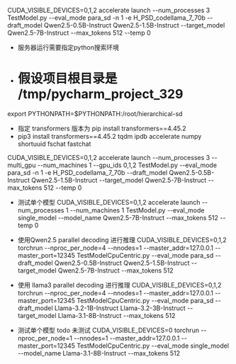 CUDA_VISIBLE_DEVICES=0,1,2 accelerate launch --num_processes 3 TestModel.py --eval_mode para_sd  -n 1  -e H_PSD_codellama_7_70b --draft_model Qwen2.5-0.5B-Instruct Qwen2.5-1.5B-Instruct --target_model Qwen2.5-7B-Instruct --max_tokens 512 --temp 0

* 服务器运行需要指定python搜索环境 
* # 假设项目根目录是 /tmp/pycharm_project_329
export PYTHONPATH=$PYTHONPATH:/root/hierarchical-sd
* 指定 transformers 版本为 pip install transformers==4.45.2
* pip3 install transformers==4.45.2 tqdm ipdb accelerate numpy shortuuid fschat fastchat

CUDA_VISIBLE_DEVICES=0,1,2 accelerate launch --num_processes 3 --multi_gpu --num_machines 1 --gpu_ids 0,1,2  TestModel.py --eval_mode para_sd  -n 1  -e H_PSD_codellama_7_70b --draft_model Qwen2.5-0.5B-Instruct Qwen2.5-1.5B-Instruct --target_model Qwen2.5-7B-Instruct --max_tokens 512 --temp 0
* 测试单个模型
CUDA_VISIBLE_DEVICES=0,1,2 accelerate launch --num_processes 1  --num_machines 1  TestModel.py --eval_mode single_model --model_name Qwen2.5-7B-Instruct --max_tokens 512 --temp 0
* 使用Qwen2.5 parallel decoding 进行推理
CUDA_VISIBLE_DEVICES=0,1,2 torchrun --nproc_per_node=4 --nnodes=1 --master_addr=127.0.0.1 --master_port=12345 TestModelCpuCentric.py --eval_mode para_sd --draft_model Qwen2.5-0.5B-Instruct Qwen2.5-1.5B-Instruct --target_model Qwen2.5-7B-Instruct --max_tokens 512 

* 使用 llama3 parallel decoding 进行推理
CUDA_VISIBLE_DEVICES=0,1,2 torchrun --nproc_per_node=4 --nnodes=1 --master_addr=127.0.0.1 --master_port=12345 TestModelCpuCentric.py --eval_mode para_sd --draft_model Llama-3.2-1B-Instruct Llama-3.2-3B-Instruct --target_model Llama-3.1-8B-Instruct --max_tokens 512 
* 测试单个模型 todo 未测试
CUDA_VISIBLE_DEVICES=0 torchrun --nproc_per_node=1 --nnodes=1 --master_addr=127.0.0.1 --master_port=12345 TestModelCpuCentric.py --eval_mode single_model --model_name Llama-3.1-8B-Instruct --max_tokens 512 

